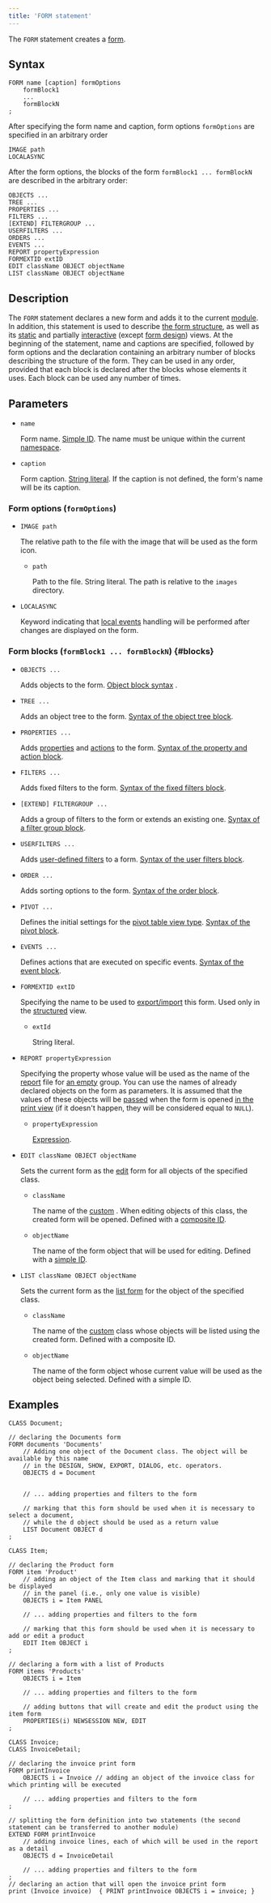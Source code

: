 ```yaml
---
title: 'FORM statement'
---
```


The `FORM` statement creates a [form](Forms.md). 

## Syntax

```
FORM name [caption] formOptions
    formBlock1
    ...
    formBlockN
;
```

After specifying the form name and caption, form options `formOptions` are specified in an arbitrary order

```
IMAGE path 
LOCALASYNC
```

After the form options, the blocks of the form `formBlock1 ... formBlockN` are described in the arbitrary order: 

```
OBJECTS ... 
TREE ...
PROPERTIES ...
FILTERS ...
[EXTEND] FILTERGROUP ...
USERFILTERS ...
ORDERS ...
EVENTS ...
REPORT propertyExpression
FORMEXTID extID
EDIT className OBJECT objectName
LIST className OBJECT objectName 
```

## Description

The `FORM` statement declares a new form and adds it to the current [module](Modules.md). In addition, this statement is used to describe [the form structure](Form_structure.md), as well as its [static](Static_view.md) and partially [interactive](Interactive_view.md) (except [form design](Form_design.md)) views. At the beginning of the statement, name and captions are specified, followed by form options and the declaration containing an arbitrary number of blocks describing the structure of the form. They can be used in any order, provided that each block is declared after the blocks whose elements it uses. Each block can be used any number of times.

## Parameters

- `name`

    Form name. [Simple ID](IDs.md#id). The name must be unique within the current [namespace](Naming.md#namespace).

- `caption`

    Form caption. [String literal](IDs.md#strliteral). If the caption is not defined, the form's name will be its caption.

### Form options (`formOptions`)

- `IMAGE path`

    The relative path to the file with the image that will be used as the form icon. 

    - `path`
    
        Path to the file. String literal. The path is relative to the `images` directory.

- `LOCALASYNC`

    Keyword indicating that [local events](Events.md#type) handling will be performed after changes are displayed on the form.

### Form blocks (`formBlock1 ... formBlockN`) {#blocks}

- `OBJECTS ...`

    Adds objects to the form. [Object block syntax](Object_blocks.md) .

- `TREE ...`

    Adds an object tree to the form. [Syntax of the object tree block](Object_blocks.md#tree).

- `PROPERTIES ...`

    Adds [properties](Properties.md) and [actions](Actions.md) to the form. [Syntax of the property and action block](Properties_and_actions_block.md).

- `FILTERS ...`

    Adds fixed filters to the form. [Syntax of the fixed filters block](Filters_and_sortings_block.md#fixedfilters).

- `[EXTEND] FILTERGROUP ...`

    Adds a group of filters to the form or extends an existing one. [Syntax of a filter group block](Filters_and_sortings_block.md#filtergroup).

- `USERFILTERS ...`

    Adds [user-defined filters](Interactive_view.md#userfilters) to a form. [Syntax of the user filters block](Filters_and_sortings_block.md#userfilters).

- `ORDER ...`

    Adds sorting options to the form. [Syntax of the order block](Filters_and_sortings_block.md#sort).

- `PIVOT ...`

    Defines the initial settings for the [pivot table view type](Interactive_view.md#property). [Syntax of the pivot block](Pivot_block.md).

- `EVENTS ...`

    Defines actions that are executed on specific events. [Syntax of the event block](Event_block.md).

- `FORMEXTID extID`

    Specifying the name to be used to [export/import](Structured_view.md#extid) this form. Used only in the [structured](Structured_view.md) view.

    - `extId`

        String literal.

- `REPORT propertyExpression`

    Specifying the property whose value will be used as the name of the [report](Print_view.md) file for [an empty](Static_view.md#empty) group. You can use the names of already declared objects on the form as parameters. It is assumed that the values of these objects will be [passed](Open_form.md) when the form is opened [in the print view](In_a_print_view_PRINT.md) (if it doesn't happen, they will be considered equal to `NULL`).

    - `propertyExpression`

        [Expression](Expression.md).

- `EDIT сlassName OBJECT objectName`

    Sets the current form as the [edit](Interactive_view.md#edtClass) form for all objects of the specified class.

    - `className`
    
        The name of the [custom](User_classes.md) . When editing objects of this class, the created form will be opened. Defined with a [composite ID](IDs.md#cid).

    - `objectName`
    
        The name of the form object that will be used for editing. Defined with a [simple ID](IDs.md#id).

- `LIST сlassName OBJECT objectName`

    Sets the current form as the [list form](Interactive_view.md#edtClass) for the object of the specified class. 

    - `className`
    
        The name of the [custom](User_classes.md) class whose objects will be listed using the created form. Defined with a composite ID.

    - `objectName`
    
        The name of the form object whose current value will be used as the object being selected. Defined with a simple ID.

## Examples

```lsf
CLASS Document;

// declaring the Documents form
FORM documents 'Documents'
    // Adding one object of the Document class. The object will be available by this name 
    // in the DESIGN, SHOW, EXPORT, DIALOG, etc. operators.
    OBJECTS d = Document 


    // ... adding properties and filters to the form

    // marking that this form should be used when it is necessary to select a document, 
    // while the d object should be used as a return value
    LIST Document OBJECT d 
;

CLASS Item;

// declaring the Product form
FORM item 'Product'
    // adding an object of the Item class and marking that it should be displayed
    // in the panel (i.e., only one value is visible)
    OBJECTS i = Item PANEL 

    // ... adding properties and filters to the form

    // marking that this form should be used when it is necessary to add or edit a product
    EDIT Item OBJECT i 
;

// declaring a form with a list of Products
FORM items 'Products'
    OBJECTS i = Item

    // ... adding properties and filters to the form

    // adding buttons that will create and edit the product using the item form
    PROPERTIES(i) NEWSESSION NEW, EDIT 
;

CLASS Invoice;
CLASS InvoiceDetail;

// declaring the invoice print form
FORM printInvoice
    OBJECTS i = Invoice // adding an object of the invoice class for which printing will be executed

    // ... adding properties and filters to the form
;

// splitting the form definition into two statements (the second statement can be transferred to another module)
EXTEND FORM printInvoice
    // adding invoice lines, each of which will be used in the report as a detail
    OBJECTS d = InvoiceDetail 

    // ... adding properties and filters to the form
;
// declaring an action that will open the invoice print form
print (Invoice invoice)  { PRINT printInvoice OBJECTS i = invoice; } 
```
